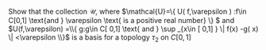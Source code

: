 Show that the collection $\mathcal{U}$, where $\mathcal{U}=\\{ U( f,\varepsilon ) :f\in C[0,1] \text{and } \varepsilon \text{ is a positive real number} \\} $ and $U(f,\varepsilon) =\\{ g:g\in C[ 0,1] \text{ and } \sup _{x\in [ 0,1] } \| f(x) -g( x) \| <\varepsilon \\}$ is a basis for a topology $\tau_2$ on $C[0,1]$
